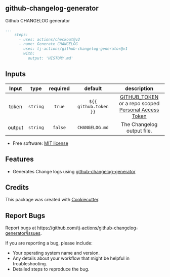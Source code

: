 github-changelog-generator
--------------------------

Github CHANGELOG generator

```yaml
...
    steps:
      - uses: actions/checkout@v2
      - name: Generate CHANGELOG
        uses: tj-actions/github-changelog-generator@v1
        with:
          output: 'HISTORY.md'
```


## Inputs

|   Input       |    type    |  required     |  default                      |  description  |
|:-------------:|:-----------:|:-------------:|:----------------------------:|:-------------:|
| token         |  `string`   |    `true`    | `${{ github.token }}` | [GITHUB_TOKEN](https://docs.github.com/en/free-pro-team@latest/actions/reference/authentication-in-a-workflow#using-the-github_token-in-a-workflow) <br /> or a repo scoped <br /> [Personal Access Token](https://docs.github.com/en/free-pro-team@latest/github/authenticating-to-github/creating-a-personal-access-token)              |
| output        |  `string`   |  `false`     | `CHANGELOG.md`        | The Changelog output file. |



* Free software: [MIT license](LICENSE)


Features
--------

* Generates Change logs using [github-changelog-generator](github-changelog-generator/github-changelog-generator)


Credits
-------

This package was created with [Cookiecutter](https://github.com/cookiecutter/cookiecutter).



Report Bugs
-----------

Report bugs at https://github.com/tj-actions/github-changelog-generator/issues.

If you are reporting a bug, please include:

* Your operating system name and version.
* Any details about your workflow that might be helpful in troubleshooting.
* Detailed steps to reproduce the bug.
